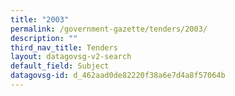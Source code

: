 ```yaml
---
title: "2003"
permalink: /government-gazette/tenders/2003/
description: ""
third_nav_title: Tenders
layout: datagovsg-v2-search
default_field: Subject
datagovsg-id: d_462aad0de82220f38a6e7d4a8f57064b
---
```

